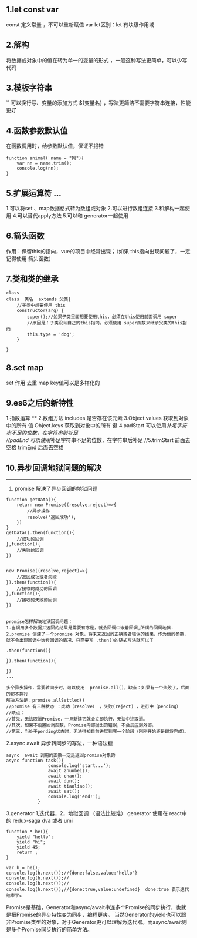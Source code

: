## 1.let const var
const 定义常量 ，不可以重新赋值
var let区别：let 有块级作用域

## 2.解构
将数据或对象中的值在转为单一的变量的形式  ，一般这种写法更简单，可以少写代码
## 3.模板字符串
``  可以换行写、变量的添加方式 ${变量名} ，写法更简洁不需要字符串连接，性能更好
## 4.函数参数默认值
在函数调用时，给参数默认值，保证不报错
```
function animal( name = "狗"){
	var nn = name.trim();
	console.log(nn);	
}
```

## 5.扩展运算符 ...
1.可以将set  、map数据格式转为数组或对象
2.可以进行数组连接
3.和解构一起使用
4.可以替代apply方法
5.可以和 generator一起使用

## 6.箭头函数
作用：保留this的指向，vue的项目中经常出现；（如果 this指向出现问题了，一定记得使用 箭头函数）
## 7.类和类的继承
```
class
class  类名  extends 父类{
	//子类中想要使用 this
	constructor(arg) {
		super();//如果子类里面想要使用this，必须在this使用前面调用 super
		//原因是：子类没有自己的this指向，必须使用 super函数来继承父类的this指向
	    this.type = 'dog';
	}
	
}

```
## 8.set  map
set 作用  去重
map key值可以是多样化的
## 9.es6之后的新特性
1.指数运算 **
2.数组方法 includes 是否存在该元素
3.Object.values 获取到对象中的所有 值  Object.keys 获取到对象中的所有 键
4.padStart  可以使用*补足字符串不足的位数，在字符串前补足   //padEnd     可以使用*补足字符串不足的位数，在字符串后补足
//5.trimStart 前面去空格 trimEnd 后面去空格


## 10.异步回调地狱问题的解决
*****
1. promise 解决了异步回调的地狱问题
```
function getData(){
	return new Promise((resolve,reject)=>{
		//异步操作
		resolve('返回成功');
	})
}
getData().then(function(){
	//成功的回调
},function(){
	//失败的回调
})


new Promise((resolve,reject)=>{
	//返回成功或者失败
}).then(function(){
	//接收的成功的回调
},function(){
	//接收的失败的回调
})


promise怎样解决地狱回调问题：
1.当调用多个数据并返回的结果是需要有序是，就会回调中嵌着回调,所谓的回调地狱.
2.promise 创建了一个promise 对象，将未来返回的正确或者错误的结果，作为他的参数，
就不会出现回调中嵌套回调的情况，只需要写 .then()的链式写法就可以了

.then(function(){
	
}).then(function(){
	
})
...

多个异步操作，需要转同步时，可以使用  promise.all()，缺点：如果有一个失败了，后面的都不执行
解决方法是：promise.allSettled()
//promise 有三种状态 ：成功（resolve） ，失败(reject) ，进行中（pending）
//缺点：
//首先，无法取消Promise，一旦新建它就会立即执行，无法中途取消。//其次，如果不设置回调函数，Promise内部抛出的错误，不会反应到外部。//第三，当处于pending状态时，无法得知目前进展到哪一个阶段（刚刚开始还是即将完成）。

```

2.async  await  异步转同步的写法，一种语法糖
```
async  await 调用的函数一定是返回promise对象的
async function task(){
				console.log('start...');
				await zhunbei();
				await chao();
				await dun();
				await tiaoliao();
				await eat();
				console.log('end!');
			}
```

3.generator 1,迭代器，2，地狱回调 （语法比较难）
generator 使用在 react中的 redux-saga     dva 或者 umi
```
function * he(){
	yield "hello";
	yield "hi";
	yield 45;
	return ;
}

var h = he();
console.log(h.next());//{done:false,value:'hello'}
console.log(h.next());//
console.log(h.next());//
console.log(h.next());//{done:true,value:undefined}  done:true 表示迭代结束了c
```
Promise是基础，Generator和async/await串连多个Promise的同步执行，也就是把Promise的异步特性变为同步，编程更爽。
当然Generator的yield也可以跟非Promise类型的对象，对于Generator更可以理解为迭代器。而async/await则是多个Promise同步执行的简单方法。
			